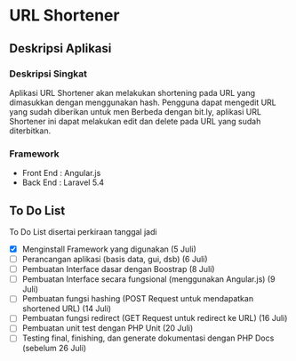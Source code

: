 # URL Shortener

## Deskripsi Aplikasi
### Deskripsi Singkat
Aplikasi URL Shortener akan melakukan shortening pada URL yang dimasukkan dengan menggunakan hash. Pengguna dapat mengedit URL yang sudah diberikan untuk men
Berbeda dengan bit.ly, aplikasi URL Shortener ini dapat melakukan edit dan delete pada URL yang sudah diterbitkan.

### Framework

* Front End : Angular.js
* Back End : Laravel 5.4

## To Do List
To Do List disertai perkiraan tanggal jadi
- [x] Menginstall Framework yang digunakan (5 Juli)
- [ ] Perancangan aplikasi (basis data, gui, dsb) (6 Juli)
- [ ] Pembuatan Interface dasar dengan Boostrap (8 Juli)
- [ ] Pembuatan Interface secara fungsional (menggunakan Angular.js) (9 Juli)
- [ ] Pembuatan fungsi hashing (POST Request untuk mendapatkan shortened URL) (14 Juli)
- [ ] Pembuatan fungsi redirect (GET Request untuk redirect ke URL) (16 Juli)
- [ ] Pembuatan unit test dengan PHP Unit (20 Juli)
- [ ] Testing final, finishing, dan generate dokumentasi dengan PHP Docs (sebelum 26 Juli)
